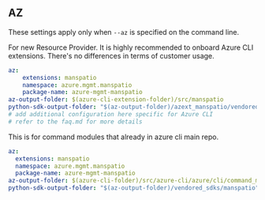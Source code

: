 ## AZ

These settings apply only when `--az` is specified on the command line.

For new Resource Provider. It is highly recommended to onboard Azure CLI extensions. There's no differences in terms of customer usage. 

``` yaml $(az) && $(target-mode) != 'core'
az:
    extensions: manspatio
    namespace: azure.mgmt.manspatio
    package-name: azure-mgmt-manspatio
az-output-folder: $(azure-cli-extension-folder)/src/manspatio
python-sdk-output-folder: "$(az-output-folder)/azext_manspatio/vendored_sdks/manspatio"
# add additional configuration here specific for Azure CLI
# refer to the faq.md for more details
```



This is for command modules that already in azure cli main repo. 
``` yaml $(az) && $(target-mode) == 'core'
az:
  extensions: manspatio
  namespace: azure.mgmt.manspatio
  package-name: azure-mgmt-manspatio
az-output-folder: $(azure-cli-folder)/src/azure-cli/azure/cli/command_modules/manspatio
python-sdk-output-folder: "$(az-output-folder)/vendored_sdks/manspatio"
``` 